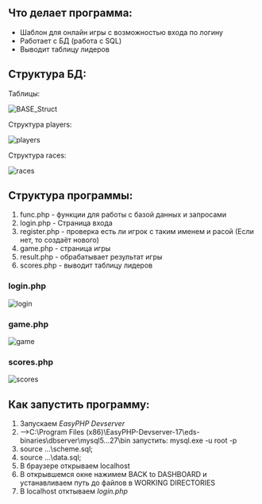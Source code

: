## Что делает программа:
- Шаблон для онлайн игры с возможностью входа по логину
- Работает с БД (работа с SQL)
- Выводит таблицу лидеров 

## Структура БД:
Таблицы:

![BASE_Struct](https://github.com/user-attachments/assets/951ae05c-3456-4964-bcc5-6551404e7916)

Структура players:

![players](https://github.com/user-attachments/assets/c95a69db-73d3-4cee-80dd-ddb246483d2b)

Cтруктура races:

![races](https://github.com/user-attachments/assets/fffe3d7c-91c9-4fce-88e9-153a5d5f4c4d)


## Структура программы:
1. func.php - функции для работы с базой данных и запросами
2. login.php - Страница входа
3. register.php - проверка есть ли игрок с таким именем и расой (Если нет, то создаёт нового)
4. game.php - страница игры
5. result.php - обрабатывает результат игры
6. scores.php - выводит таблицу лидеров

### login.php

![login](https://github.com/user-attachments/assets/afc55f44-4860-487c-a757-d0c38aab71ca)

### game.php

![game](https://github.com/user-attachments/assets/a9d55ff3-e055-461d-9595-9f3a43d1014d)

### scores.php
![scores](https://github.com/user-attachments/assets/84d7498f-8a8c-4a95-b40b-d55fff157141)



## Как запустить программу:
1. Запускаем _EasyPHP Devserver_
2. -->C:\Program Files (x86)\EasyPHP-Devserver-17\eds-binaries\dbserver\mysql5...27\bin запустить: mysql.exe -u root -p
3. source ...\scheme.sql;
4. source ...\data.sql;
5. В браузере открываем localhost
6. В открывшемся окне нажимем BACK to DASHBOARD и устанавливаем путь до файлов в WORKING DIRECTORIES
7. В localhost отктываем _login.php_ 

